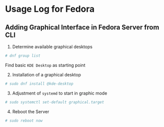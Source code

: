 # Usage Log for Fedora

## Adding Graphical Interface in Fedora Server from CLI

1. Determine available graphical desktops

```bash
# dnf group list
```

Find basic `KDE Desktop` as starting point

2. Installation of a graphical desktop

```bash
# sudo dnf install @kde-desktop
```

3. Adjustment of `systemd` to start in graphic mode

```bash
# sudo systemctl set-default graphical.target
```

4. Reboot the Server

```bash
# sudo reboot now
```

